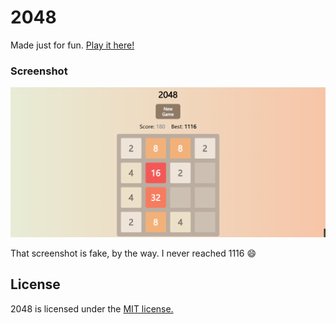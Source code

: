 # 2048

Made just for fun. [Play it here!](https://tomotoes.com/2048/)

### Screenshot

<p align="center">
  <img src="./screenshot/main.png" alt="Screenshot"/>
</p>

That screenshot is fake, by the way. I never reached 1116 :smile:


## License
2048 is licensed under the [MIT license.](https://github.com/gabrielecirulli/2048/blob/master/LICENSE.txt)
